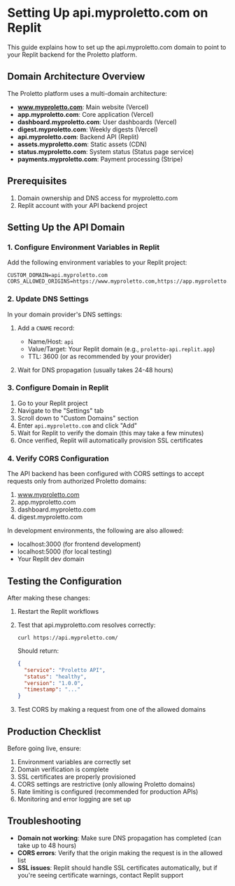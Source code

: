 # Setting Up api.myproletto.com on Replit

This guide explains how to set up the api.myproletto.com domain to point to your Replit backend for the Proletto platform.

## Domain Architecture Overview

The Proletto platform uses a multi-domain architecture:

- **www.myproletto.com**: Main website (Vercel)
- **app.myproletto.com**: Core application (Vercel)
- **dashboard.myproletto.com**: User dashboards (Vercel)
- **digest.myproletto.com**: Weekly digests (Vercel)
- **api.myproletto.com**: Backend API (Replit)
- **assets.myproletto.com**: Static assets (CDN)
- **status.myproletto.com**: System status (Status page service)
- **payments.myproletto.com**: Payment processing (Stripe)

## Prerequisites

1. Domain ownership and DNS access for myproletto.com
2. Replit account with your API backend project

## Setting Up the API Domain

### 1. Configure Environment Variables in Replit

Add the following environment variables to your Replit project:

```
CUSTOM_DOMAIN=api.myproletto.com
CORS_ALLOWED_ORIGINS=https://www.myproletto.com,https://app.myproletto.com,https://dashboard.myproletto.com,https://digest.myproletto.com
```

### 2. Update DNS Settings

In your domain provider's DNS settings:

1. Add a `CNAME` record:
   - Name/Host: `api`
   - Value/Target: Your Replit domain (e.g., `proletto-api.replit.app`)
   - TTL: 3600 (or as recommended by your provider)

2. Wait for DNS propagation (usually takes 24-48 hours)

### 3. Configure Domain in Replit

1. Go to your Replit project
2. Navigate to the "Settings" tab
3. Scroll down to "Custom Domains" section
4. Enter `api.myproletto.com` and click "Add"
5. Wait for Replit to verify the domain (this may take a few minutes)
6. Once verified, Replit will automatically provision SSL certificates

### 4. Verify CORS Configuration

The API backend has been configured with CORS settings to accept requests only from authorized Proletto domains:

1. www.myproletto.com
2. app.myproletto.com
3. dashboard.myproletto.com
4. digest.myproletto.com

In development environments, the following are also allowed:
- localhost:3000 (for frontend development)
- localhost:5000 (for local testing)
- Your Replit dev domain

## Testing the Configuration

After making these changes:

1. Restart the Replit workflows
2. Test that api.myproletto.com resolves correctly:
   ```
   curl https://api.myproletto.com/
   ```
   
   Should return:
   ```json
   {
     "service": "Proletto API",
     "status": "healthy",
     "version": "1.0.0",
     "timestamp": "..."
   }
   ```

3. Test CORS by making a request from one of the allowed domains

## Production Checklist

Before going live, ensure:

1. Environment variables are correctly set
2. Domain verification is complete
3. SSL certificates are properly provisioned
4. CORS settings are restrictive (only allowing Proletto domains)
5. Rate limiting is configured (recommended for production APIs)
6. Monitoring and error logging are set up

## Troubleshooting

- **Domain not working**: Make sure DNS propagation has completed (can take up to 48 hours)
- **CORS errors**: Verify that the origin making the request is in the allowed list
- **SSL issues**: Replit should handle SSL certificates automatically, but if you're seeing certificate warnings, contact Replit support
